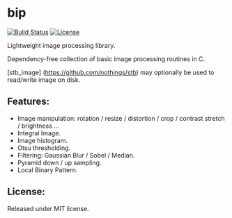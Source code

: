 # bip

[![Build Status](https://travis-ci.org/jnbraun/bip.svg?branch=master)](https://travis-ci.org/jnbraun/bip/)
[![License](https://img.shields.io/badge/license-MIT-blue.svg)](LICENSE)

Lightweight image processing library.

Dependency-free collection of basic image processing routines in C. 

[stb_image] (https://github.com/nothings/stb) may optionally be used to read/write image on disk.


## Features:

* Image manipulation: rotation / resize / distortion / crop / contrast stretch / brightness ...
* Integral Image.
* Image histogram.
* Otsu thresholding.
* Filtering: Gaussian Blur / Sobel / Median.
* Pyramid down / up sampling.
* Local Binary Pattern. 

## License:

Released under MIT license.
